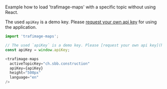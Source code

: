 #

Example how to load 'trafimage-maps' with a specific topic without using React.

The used `apiKey` is a demo key. Please [request your own api key](http://developer.geops.io/) for using the application.

```js
import 'trafimage-maps';

// The used `apiKey` is a demo key. Please [request your own api key](http://developer.geops.io/) for using the application.
const apiKey = window.apiKey;

<trafimage-maps
  activeTopicKey="ch.sbb.construction"
  apiKey={apiKey}
  height="500px"
  language="en"
/>
```
